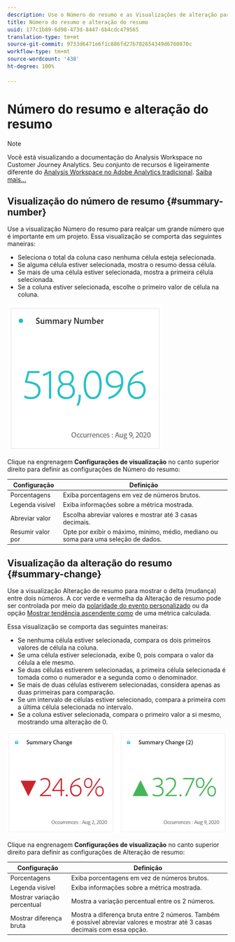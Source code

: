 ```yaml
---
description: Use o Número do resumo e as Visualizações de alteração para exibir pontos de dados importantes em um projeto.
title: Número do resumo e alteração do resumo
uuid: 177c1b89-6d98-473d-8447-6b4cdc479565
translation-type: tm+mt
source-git-commit: 9733d6471e6f1c886fd27b702654349d6760870c
workflow-type: tm+mt
source-wordcount: '438'
ht-degree: 100%

---
```



# Número do resumo e alteração do resumo

>[!NOTE]
>
>Você está visualizando a documentação do Analysis Workspace no Customer Journey Analytics. Seu conjunto de recursos é ligeiramente diferente do [Analysis Workspace no Adobe Analytics tradicional](https://docs.adobe.com/content/help/pt-BR/analytics/analyze/analysis-workspace/home.html). [Saiba mais...](/help/getting-started/cja-aa.md)

## Visualização do número de resumo {#summary-number}

Use a visualização Número do resumo para realçar um grande número que é importante em um projeto. Essa visualização se comporta das seguintes maneiras:

* Seleciona o total da coluna caso nenhuma célula esteja selecionada.
* Se alguma célula estiver selecionada, mostra o resumo dessa célula.
* Se mais de uma célula estiver selecionada, mostra a primeira célula selecionada.
* Se a coluna estiver selecionada, escolhe o primeiro valor de célula na coluna.

![Número do resumo](assets/summary-number.png)

Clique na engrenagem **Configurações de visualização** no canto superior direito para definir as configurações de Número do resumo:

| Configuração | Definição |
|--- |--- |
| Porcentagens | Exiba porcentagens em vez de números brutos. |
| Legenda visível | Exiba informações sobre a métrica mostrada. |
| Abreviar valor | Escolha abreviar valores e mostrar até 3 casas decimais. |
| Resumir valor por | Opte por exibir o máximo, mínimo, médio, mediano ou soma para uma seleção de dados. |

## Visualização da alteração do resumo {#summary-change}

Use a visualização Alteração de resumo para mostrar o delta (mudança) entre dois números. A cor verde e vermelha da Alteração de resumo pode ser controlada por meio da [polaridade do evento personalizado](https://docs.adobe.com/content/help/pt-BR/analytics/admin/admin-tools/success-events/success-event.html) ou da opção [Mostrar tendência ascendente como](https://docs.adobe.com/content/help/pt-BR/analytics/components/calculated-metrics/calcmetric-workflow/cm-build-metrics.html) de uma métrica calculada.

Essa visualização se comporta das seguintes maneiras:

* Se nenhuma célula estiver selecionada, compara os dois primeiros valores de célula na coluna.
* Se uma célula estiver selecionada, exibe 0, pois compara o valor da célula a ele mesmo.
* Se duas células estiverem selecionadas, a primeira célula selecionada é tomada como o numerador e a segunda como o denominador.
* Se mais de duas células estiverem selecionadas, considera apenas as duas primeiras para comparação.
* Se um intervalo de células estiver selecionado, compara a primeira com a última célula selecionada no intervalo.
* Se a coluna estiver selecionada, compara o primeiro valor a si mesmo, mostrando uma alteração de 0.

![Alteração de resumo](assets/summary-change.png)

Clique na engrenagem **Configurações de visualização** no canto superior direito para definir as configurações de Alteração de resumo:

| Configuração | Definição |
|--- |--- |
| Porcentagens | Exiba porcentagens em vez de números brutos. |
| Legenda visível | Exiba informações sobre a métrica mostrada. |
| Mostrar variação percentual | Mostra a variação percentual entre os 2 números. |
| Mostrar diferença bruta | Mostra a diferença bruta entre 2 números. Também é possível abreviar valores e mostrar até 3 casas decimais com essa opção. |
